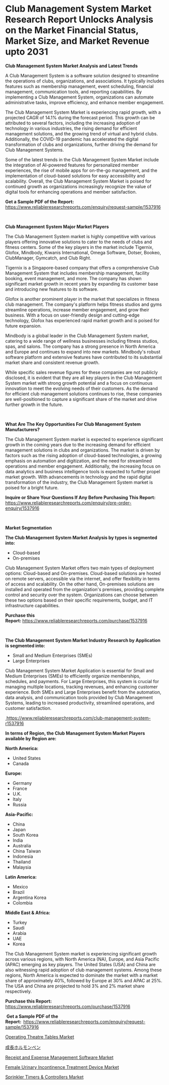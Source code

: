 <p><h1>Club Management System Market Research Report Unlocks Analysis on the Market Financial Status, Market Size, and Market Revenue upto 2031</h1></p><p><strong>Club Management System Market Analysis and Latest Trends</strong></p>
<p><p>A Club Management System is a software solution designed to streamline the operations of clubs, organizations, and associations. It typically includes features such as membership management, event scheduling, financial management, communication tools, and reporting capabilities. By implementing a Club Management System, organizations can automate administrative tasks, improve efficiency, and enhance member engagement.</p><p>The Club Management System Market is experiencing rapid growth, with a projected CAGR of 14.1% during the forecast period. This growth can be attributed to several factors, including the increasing adoption of technology in various industries, the rising demand for efficient management solutions, and the growing trend of virtual and hybrid clubs. Additionally, the COVID-19 pandemic has accelerated the digital transformation of clubs and organizations, further driving the demand for Club Management Systems.</p><p>Some of the latest trends in the Club Management System Market include the integration of AI-powered features for personalized member experiences, the rise of mobile apps for on-the-go management, and the implementation of cloud-based solutions for easy accessibility and scalability. Overall, the Club Management System Market is poised for continued growth as organizations increasingly recognize the value of digital tools for enhancing operations and member satisfaction.</p></p>
<p><strong>Get a Sample PDF of the Report:&nbsp;</strong> <a href="https://www.reliableresearchreports.com/enquiry/request-sample/1537916">https://www.reliableresearchreports.com/enquiry/request-sample/1537916</a></p>
<p>&nbsp;</p>
<p><strong>Club Management System Major Market Players</strong></p>
<p><p>The Club Management System market is highly competitive with various players offering innovative solutions to cater to the needs of clubs and fitness centers. Some of the key players in the market include Tigernix, Glofox, Mindbody, Kiwanis International, Omega Software, Dotser, Bookeo, ClubManager, Gymcatch, and Club Right.</p><p>Tigernix is a Singapore-based company that offers a comprehensive Club Management System that includes membership management, facility booking, event management, and more. The company has shown significant market growth in recent years by expanding its customer base and introducing new features to its software.</p><p>Glofox is another prominent player in the market that specializes in fitness club management. The company's platform helps fitness studios and gyms streamline operations, increase member engagement, and grow their business. With a focus on user-friendly design and cutting-edge technology, Glofox has experienced rapid market growth and is poised for future expansion.</p><p>Mindbody is a global leader in the Club Management System market, catering to a wide range of wellness businesses including fitness studios, spas, and salons. The company has a strong presence in North America and Europe and continues to expand into new markets. Mindbody's robust software platform and extensive features have contributed to its substantial market share and consistent revenue growth.</p><p>While specific sales revenue figures for these companies are not publicly disclosed, it is evident that they are all key players in the Club Management System market with strong growth potential and a focus on continuous innovation to meet the evolving needs of their customers. As the demand for efficient club management solutions continues to rise, these companies are well-positioned to capture a significant share of the market and drive further growth in the future.</p></p>
<p>&nbsp;</p>
<p><strong>What Are The Key Opportunities For Club Management System Manufacturers?</strong></p>
<p><p>The Club Management System market is expected to experience significant growth in the coming years due to the increasing demand for efficient management solutions in clubs and organizations. The market is driven by factors such as the rising adoption of cloud-based technologies, a growing emphasis on automation and digitization, and the need for streamlined operations and member engagement. Additionally, the increasing focus on data analytics and business intelligence tools is expected to further propel market growth. With advancements in technology and the rapid digital transformation of the industry, the Club Management System market is poised for a bright future.</p></p>
<p><strong>Inquire or Share Your Questions If Any Before Purchasing This Report:</strong> <a href="https://www.reliableresearchreports.com/enquiry/pre-order-enquiry/1537916">https://www.reliableresearchreports.com/enquiry/pre-order-enquiry/1537916</a></p>
<p>&nbsp;</p>
<p><strong>Market Segmentation</strong></p>
<p><strong>The Club Management System Market Analysis by types is segmented into:</strong></p>
<p><ul><li>Cloud-based</li><li>On-premises</li></ul></p>
<p><p>Club Management System Market offers two main types of deployment options: Cloud-based and On-premises. Cloud-based solutions are hosted on remote servers, accessible via the internet, and offer flexibility in terms of access and scalability. On the other hand, On-premises solutions are installed and operated from the organization's premises, providing complete control and security over the system. Organizations can choose between these two options based on their specific requirements, budget, and IT infrastructure capabilities.</p></p>
<p><strong>Purchase this Report:&nbsp;</strong><a href="https://www.reliableresearchreports.com/purchase/1537916">https://www.reliableresearchreports.com/purchase/1537916</a></p>
<p>&nbsp;</p>
<p><strong>The Club Management System Market Industry Research by Application is segmented into:</strong></p>
<p><ul><li>Small and Medium Enterprises (SMEs)</li><li>Large Enterprises</li></ul></p>
<p><p>Club Management System Market Application is essential for Small and Medium Enterprises (SMEs) to efficiently organize memberships, schedules, and payments. For Large Enterprises, this system is crucial for managing multiple locations, tracking revenues, and enhancing customer experience. Both SMEs and Large Enterprises benefit from the automation, data analysis, and communication tools provided by Club Management Systems, leading to increased productivity, streamlined operations, and customer satisfaction.</p></p>
<p><a href="https://www.reliableresearchreports.com/club-management-system-r1537916">&nbsp;https://www.reliableresearchreports.com/club-management-system-r1537916</a></p>
<p><strong>In terms of Region, the Club Management System Market Players available by Region are:</strong></p>
<p>
    <p> <strong> North America: </strong>
        <ul>
            <li>United States</li>
            <li>Canada</li>
        </ul>
        </p> 
    <p> <strong> Europe: </strong>
        <ul>
            <li>Germany</li>
            <li>France</li>
            <li>U.K.</li>
            <li>Italy</li>
            <li>Russia</li>
        </ul>
        </p> 
    <p> <strong> Asia-Pacific: </strong>
        <ul>
            <li>China</li>
            <li>Japan</li>
            <li>South Korea</li>
            <li>India</li>
            <li>Australia</li>
            <li>China Taiwan</li>
            <li>Indonesia</li>
            <li>Thailand</li>
            <li>Malaysia</li>
        </ul>
        </p> 
    <p> <strong> Latin America: </strong>
        <ul>
            <li>Mexico</li>
            <li>Brazil</li>
            <li>Argentina Korea</li>
            <li>Colombia</li>
        </ul>
        </p> 
    <p> <strong> Middle East & Africa: </strong>
        <ul>
            <li>Turkey</li>
            <li>Saudi</li>
            <li>Arabia</li>
            <li>UAE</li>
            <li>Korea</li>
        </ul>
    </p>
    </p>
<p><p>The Club Management System market is experiencing significant growth across various regions, with North America (NA), Europe, and Asia Pacific (APAC) emerging as key players. The United States (USA) and China are also witnessing rapid adoption of club management systems. Among these regions, North America is expected to dominate the market with a market share of approximately 40%, followed by Europe at 30% and APAC at 25%. The USA and China are projected to hold 3% and 2% market share respectively.</p></p>
<p><strong>Purchase this Report: </strong><a href="https://www.reliableresearchreports.com/purchase/1537916">https://www.reliableresearchreports.com/purchase/1537916</a></p>
<p>&nbsp;<strong>Get a Sample PDF of the Report:&nbsp;&nbsp;</strong><a href="https://www.reliableresearchreports.com/enquiry/request-sample/1537916">https://www.reliableresearchreports.com/enquiry/request-sample/1537916</a></p>
<p><strong></strong></p>
<p><p><a href="https://www.linkedin.com/pulse/insights-operating-theatre-tables-market-size-which-expanding-kw3ec">Operating Theatre Tables Market</a></p><p><a href="https://medium.com/@verniebarton2023/2024%E5%B9%B4%E3%81%8B%E3%82%892031%E5%B9%B4%E3%81%BE%E3%81%A7%E3%81%AE%E6%88%90%E9%95%B7%E3%83%9B%E3%83%AB%E3%83%A2%E3%83%B3%E3%83%9A%E3%83%B3%E5%B8%82%E5%A0%B4%E3%81%AE%E6%96%B0%E8%88%88%E3%83%88%E3%83%AC%E3%83%B3%E3%83%89%E3%81%A8%E5%B0%86%E6%9D%A5%E3%81%AE%E5%B1%95%E6%9C%9B-845544124f1a">成長ホルモンペン</a></p><p><a href="https://github.com/globismark/Market-Research-Report-List-4/blob/main/receipt-and-expense-management-software-market.md">Receipt and Expense Management Software Market</a></p><p><a href="https://www.linkedin.com/pulse/female-urinary-incontinence-treatment-device-market-research-v8zff">Female Urinary Incontinence Treatment Device Market</a></p><p><a href="https://issuu.com/reportprime-2/docs/sprinkler-timers-controllers-market-size-2030.pptx">Sprinkler Timers & Controllers Market</a></p></p>